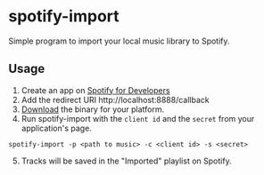 # spotify-import
Simple program to import your local music library to Spotify.

## Usage
1. Create an app on [Spotify for Developers](https://developer.spotify.com/dashboard/applications)
2. Add the redirect URI http://localhost:8888/callback
3. [Download](https://github.com/qarux/spotify-import/releases/latest) the binary for your platform.
4. Run spotify-import with the `client id` and the `secret` from your application's page.
````
spotify-import -p <path to music> -c <client id> -s <secret>
````
5. Tracks will be saved in the "Imported" playlist on Spotify.
